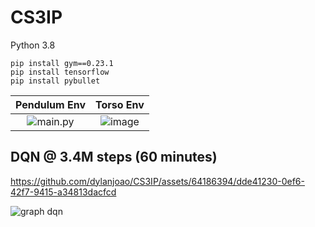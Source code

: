 
# CS3IP
 
Python 3.8 

    pip install gym==0.23.1
    pip install tensorflow
    pip install pybullet

Pendulum Env | Torso Env
:-:|:-:
![main.py](https://i.imgur.com/Sl7ygce.png) | ![image](https://github.com/dylanjoao/CS3IP/assets/64186394/788419a4-299d-4dbf-bc33-f72d461d5c38) 

## DQN @ 3.4M steps (60 minutes)

https://github.com/dylanjoao/CS3IP/assets/64186394/dde41230-0ef6-42f7-9415-a34813dacfcd

![graph dqn](https://i.imgur.com/fqoVePt.png)




